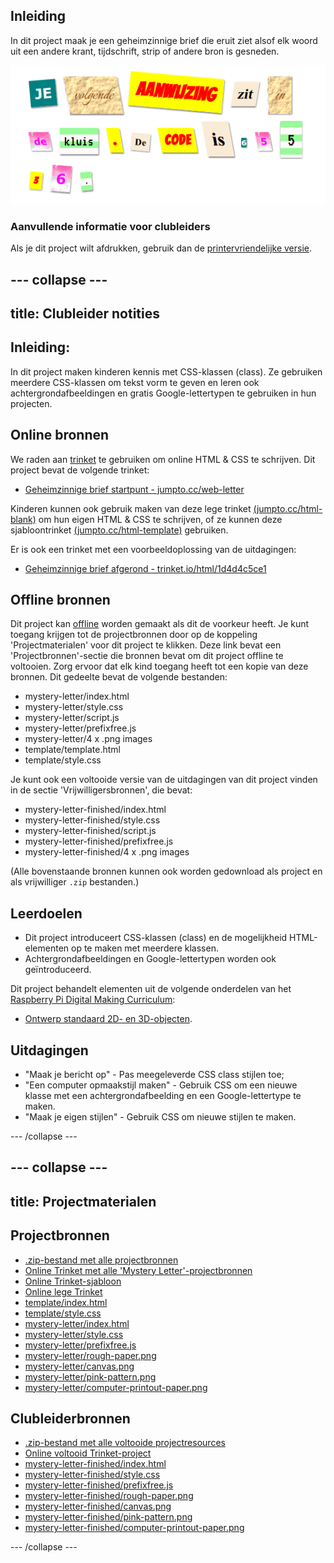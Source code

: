 ## Inleiding

In dit project maak je een geheimzinnige brief die eruit ziet alsof elk woord uit een andere krant, tijdschrift, strip of andere bron is gesneden.

![screenshot](images/letter-final.png)

### Aanvullende informatie voor clubleiders

Als je dit project wilt afdrukken, gebruik dan de [printervriendelijke versie](https://projects.raspberrypi.org/en/projects/mystery-letter/print).

## \--- collapse \---

## title: Clubleider notities

## Inleiding:

In dit project maken kinderen kennis met CSS-klassen (class). Ze gebruiken meerdere CSS-klassen om tekst vorm te geven en leren ook achtergrondafbeeldingen en gratis Google-lettertypen te gebruiken in hun projecten.

## Online bronnen

We raden aan [trinket](https://trinket.io/) te gebruiken om online HTML & CSS te schrijven. Dit project bevat de volgende trinket:

* [Geheimzinnige brief startpunt - jumpto.cc/web-letter](http://jumpto.cc/web-letter)

Kinderen kunnen ook gebruik maken van deze lege trinket [(jumpto.cc/html-blank)](http://jumpto.cc/html-blank) om hun eigen HTML & CSS te schrijven, of ze kunnen deze sjabloontrinket [(jumpto.cc/html-template)](http://jumpto.cc/html-template) gebruiken.

Er is ook een trinket met een voorbeeldoplossing van de uitdagingen:

* [Geheimzinnige brief afgerond - trinket.io/html/1d4d4c5ce1](https://trinket.io/html/1d4d4c5ce1)

## Offline bronnen

Dit project kan [offline](https://www.codeclubprojects.org/en-GB/resources/webdev-working-offline/) worden gemaakt als dit de voorkeur heeft. Je kunt toegang krijgen tot de projectbronnen door op de koppeling 'Projectmaterialen' voor dit project te klikken. Deze link bevat een 'Projectbronnen'-sectie die bronnen bevat om dit project offline te voltooien. Zorg ervoor dat elk kind toegang heeft tot een kopie van deze bronnen. Dit gedeelte bevat de volgende bestanden:

* mystery-letter/index.html
* mystery-letter/style.css
* mystery-letter/script.js
* mystery-letter/prefixfree.js
* mystery-letter/4 x .png images
* template/template.html
* template/style.css

Je kunt ook een voltooide versie van de uitdagingen van dit project vinden in de sectie 'Vrijwilligersbronnen', die bevat:

* mystery-letter-finished/index.html
* mystery-letter-finished/style.css
* mystery-letter-finished/script.js
* mystery-letter-finished/prefixfree.js
* mystery-letter-finished/4 x .png images

(Alle bovenstaande bronnen kunnen ook worden gedownload als project en als vrijwilliger `.zip` bestanden.)

## Leerdoelen

* Dit project introduceert CSS-klassen (class) en de mogelijkheid HTML-elementen op te maken met meerdere klassen.
* Achtergrondafbeeldingen en Google-lettertypen worden ook geïntroduceerd. 

Dit project behandelt elementen uit de volgende onderdelen van het [Raspberry Pi Digital Making Curriculum](http://rpf.io/curriculum):

* [Ontwerp standaard 2D- en 3D-objecten](https://www.raspberrypi.org/curriculum/design/creator).

## Uitdagingen

* "Maak je bericht op" - Pas meegeleverde CSS class stijlen toe;
* "Een computer opmaakstijl maken" - Gebruik CSS om een ​​nieuwe klasse met een achtergrondafbeelding en een Google-lettertype te maken. 
* "Maak je eigen stijlen" - Gebruik CSS om nieuwe stijlen te maken.

\--- /collapse \---

## \--- collapse \---

## title: Projectmaterialen

## Projectbronnen

* [.zip-bestand met alle projectbronnen](resources/letter-project-resources.zip)
* [Online Trinket met alle 'Mystery Letter'-projectbronnen](http://jumpto.cc/web-letter)
* [Online Trinket-sjabloon](http://jumpto.cc/trinket-template)
* [Online lege Trinket](http://jumpto.cc/trinket-blank)
* [template/index.html](resources/template-index.html)
* [template/style.css](resources/template-style.css)
* [mystery-letter/index.html](resources/mystery-letter-index.html)
* [mystery-letter/style.css](resources/mystery-letter-style.css)
* [mystery-letter/prefixfree.js](resources/mystery-letter-prefixfree.js)
* [mystery-letter/rough-paper.png](resources/mystery-letter-rough-paper.png)
* [mystery-letter/canvas.png](resources/mystery-letter-canvas.png)
* [mystery-letter/pink-pattern.png](resources/mystery-letter-pink-pattern.png)
* [mystery-letter/computer-printout-paper.png](resources/mystery-letter-computer-printout-paper.png)

## Clubleiderbronnen

* [.zip-bestand met alle voltooide projectresources](resources/letter-volunteer-resources.zip)
* [Online voltooid Trinket-project](https://trinket.io/html/1d4d4c5ce1)
* [mystery-letter-finished/index.html](resources/mystery-letter-finished-index.html)
* [mystery-letter-finished/style.css](resources/mystery-letter-finished-style.css)
* [mystery-letter-finished/prefixfree.js](resources/mystery-letter-finished-prefixfree.js)
* [mystery-letter-finished/rough-paper.png](resources/mystery-letter-finished-rough-paper.png)
* [mystery-letter-finished/canvas.png](resources/mystery-letter-finished-canvas.png)
* [mystery-letter-finished/pink-pattern.png](resources/mystery-letter-finished-pink-pattern.png)
* [mystery-letter-finished/computer-printout-paper.png](resources/mystery-letter-finished-computer-printout-paper.png)

\--- /collapse \---